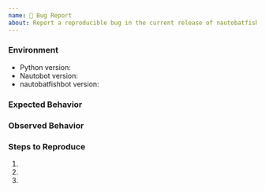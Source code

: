 ```yaml
---
name: 🐛 Bug Report
about: Report a reproducible bug in the current release of nautobatfishbot
---
```


### Environment
* Python version:  <!-- Example: 3.7.7 -->
* Nautobot version:  <!-- Example: 1.0.0-beta.4 -->
* nautobatfishbot version:  <!-- Example: 0.1.0 -->

<!-- What did you expect to happen? -->
### Expected Behavior


<!-- What happened instead? -->
### Observed Behavior

<!--
    Describe in detail the exact steps that someone else can take to reproduce
    this bug using the current release.
-->
### Steps to Reproduce
1.
2.
3.
